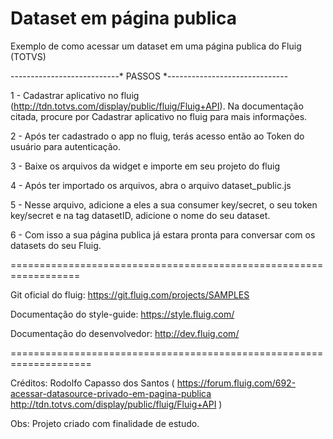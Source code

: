 # Dataset em página publica
Exemplo de como acessar um dataset em uma página publica do Fluig (TOTVS)

---------------------------* PASSOS *------------------------------

1 - Cadastrar aplicativo no fluig 
  (http://tdn.totvs.com/display/public/fluig/Fluig+API).
  Na documentação citada, procure por Cadastrar aplicativo no fluig para mais informações. 
  
2 - Após ter cadastrado o app no fluig, terás acesso então ao Token do usuário para autenticação.

3 - Baixe os arquivos da widget e importe em seu projeto do fluig

4 - Após ter importado os arquivos, abra o arquivo dataset_public.js

5 - Nesse arquivo, adicione a eles a sua consumer key/secret, o seu token key/secret e na tag datasetID, adicione o nome do seu dataset.

6 - Com isso a sua página publica já estara pronta para conversar com os datasets do seu Fluig. 

==================================================================

Git oficial do fluig: https://git.fluig.com/projects/SAMPLES

Documentação do style-guide: https://style.fluig.com/

Documentação do desenvolvedor: http://dev.fluig.com/

====================================================================

Créditos: Rodolfo Capasso dos Santos
( https://forum.fluig.com/692-acessar-datasource-privado-em-pagina-publica
http://tdn.totvs.com/display/public/fluig/Fluig+API )


Obs: Projeto criado com finalidade de estudo.


